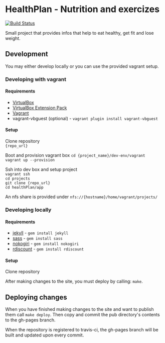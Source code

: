 HealthPlan - Nutrition and exercizes
================

[![Build Status](https://secure.travis-ci.org/e-manis/healthPlan.png)](http://travis-ci.org/e-manis/healthPlan)

Small project that provides infos that help to eat healthy, get fit and lose weight.

## Development

You may either develop locally or you can use the provided vagrant setup.

### Developing with vagrant

#### Requirements

* [VirtualBox](https://www.virtualbox.org/wiki/Downloads)
* [VirtualBox Extension Pack](http://www.oracle.com/technetwork/server-storage/virtualbox/downloads/index.html#extpack)
* [Vagrant](http://downloads.vagrantup.com/)
* vagrant-vbguest (optional) - ```vagrant plugin install vagrant-vbguest```

#### Setup

Clone repository  
```{repo_url}```

Boot and provision vagrant box
```cd {project_name}/dev-env/vagrant```  
```vagrant up --provision```

Ssh into dev box and setup project  
```vagrant ssh```  
```cd projects```  
```git clone {repo_url}```  
```cd healthPlan/app```

An nfs share is provided under ```nfs://{hostname}/home/vagrant/projects/```  

### Developing locally

#### Requirements

* [jekyll](http://jekyllrb.com/) - ```gem install jekyll```
* [sass](http://sass-lang.com/install) - ```gem install sass```
* [nokogiri](https://rubygems.org/gems/nokogiri) - ```gem install nokogiri```
* [rdiscount](https://rubygems.org/gems/rdiscount) - ```gem install rdiscount```

#### Setup

Clone repository  

After making changes to the site, you must deploy by calling: ```make```.

## Deploying changes

When you have finished making changes to the site and want to publish them call ```make deploy```.
Then copy and commit the pub directory's contents to the gh-pages branch.

When the repository is registered to travis-ci, the gh-pages branch will be built and updated upon every commit.
